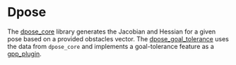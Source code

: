 # Dpose

The [dpose_core](dpose_core) library generates the Jacobian and Hessian for a given pose based on a provided obstacles vector.
The [dpose_goal_tolerance](dpose_goal_tolerance) uses the data from `dpose_core` and implements a goal-tolerance feature as a [gpp_plugin](http://github.com/dorezyuk/gpp.git).
